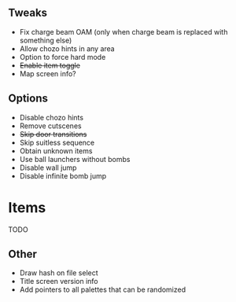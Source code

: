 ## Tweaks

- Fix charge beam OAM (only when charge beam is replaced with something else)
- Allow chozo hints in any area
- Option to force hard mode
- ~~Enable item toggle~~
- Map screen info?

## Options
- Disable chozo hints
- Remove cutscenes
- ~~Skip door transitions~~
- Skip suitless sequence
- Obtain unknown items
- Use ball launchers without bombs
- Disable wall jump
- Disable infinite bomb jump

# Items

TODO

## Other

- Draw hash on file select
- Title screen version info
- Add pointers to all palettes that can be randomized
